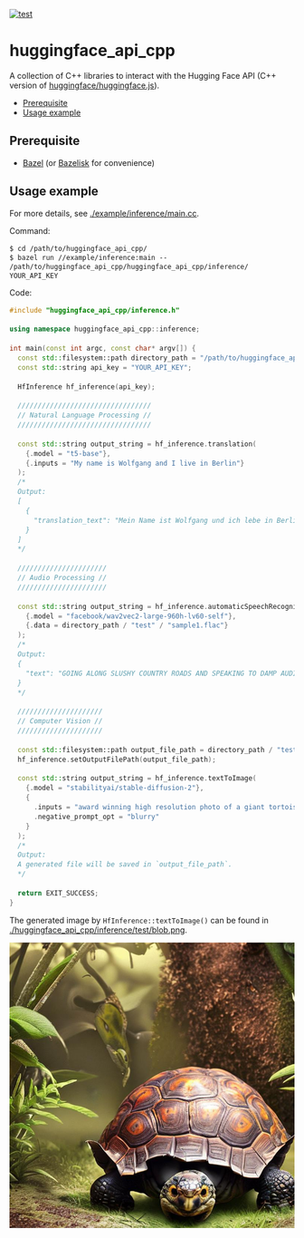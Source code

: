 [![test](https://github.com/hotsuyuki/huggingface_api_cpp/actions/workflows/test.yml/badge.svg)](https://github.com/hotsuyuki/huggingface_api_cpp/actions/workflows/test.yml)

# huggingface_api_cpp

A collection of C++ libraries to interact with the Hugging Face API (C++ version of [huggingface/huggingface.js](https://github.com/huggingface/huggingface.js)).

* [Prerequisite](#prerequisite)
* [Usage example](#usage-example)

## Prerequisite

* [Bazel](https://github.com/bazelbuild/bazel) (or [Bazelisk](https://github.com/bazelbuild/bazelisk) for convenience)

## Usage example

For more details, see [./example/inference/main.cc](./example/inference/main.cc).

Command:
```Shell
$ cd /path/to/huggingface_api_cpp/
$ bazel run //example/inference:main -- /path/to/huggingface_api_cpp/huggingface_api_cpp/inference/ YOUR_API_KEY
```

Code:
```C++
#include "huggingface_api_cpp/inference.h"

using namespace huggingface_api_cpp::inference;

int main(const int argc, const char* argv[]) {
  const std::filesystem::path directory_path = "/path/to/huggingface_api_cpp/huggingface_api_cpp/inference/";
  const std::string api_key = "YOUR_API_KEY";

  HfInference hf_inference(api_key);

  /////////////////////////////////
  // Natural Language Processing //
  /////////////////////////////////

  const std::string output_string = hf_inference.translation(
    {.model = "t5-base"},
    {.inputs = "My name is Wolfgang and I live in Berlin"}
  );
  /*
  Output:
  [
    {
      "translation_text": "Mein Name ist Wolfgang und ich lebe in Berlin"
    }
  ]
  */

  //////////////////////
  // Audio Processing //
  //////////////////////

  const std::string output_string = hf_inference.automaticSpeechRecognition(
    {.model = "facebook/wav2vec2-large-960h-lv60-self"},
    {.data = directory_path / "test" / "sample1.flac"}
  );
  /*
  Output:
  {
    "text": "GOING ALONG SLUSHY COUNTRY ROADS AND SPEAKING TO DAMP AUDIENCES IN DRAUGHTY SCHOOLROOMS DAY AFTER DAY FOR A FORTNIGHT HE'LL HAVE TO PUT IN AN APPEARANCE AT SOME PLACE OF WORSHIP ON SUNDAY MORNING AND HE CAN COME TO US IMMEDIATELY AFTERWARDS"
  }
  */

  /////////////////////
  // Computer Vision //
  /////////////////////

  const std::filesystem::path output_file_path = directory_path / "test" / "blob.png";
  hf_inference.setOutputFilePath(output_file_path);

  const std::string output_string = hf_inference.textToImage(
    {.model = "stabilityai/stable-diffusion-2"},
    {
      .inputs = "award winning high resolution photo of a giant tortoise/((ladybird)) hybrid, [trending on artstation]",
      .negative_prompt_opt = "blurry"
    }
  );
  /*
  Output:
  A generated file will be saved in `output_file_path`.
  */

  return EXIT_SUCCESS;
}
```

The generated image by `HfInference::textToImage()` can be found in [./huggingface_api_cpp/inference/test/blob.png](./huggingface_api_cpp/inference/test/blob.png).

![./huggingface_api_cpp/inference/test/blob.png](./huggingface_api_cpp/inference/test/blob.png)
